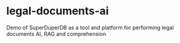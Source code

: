 # legal-documents-ai
Demo of SuperDuperDB as a tool and platform for performing legal documents AI, RAG and comprehension
